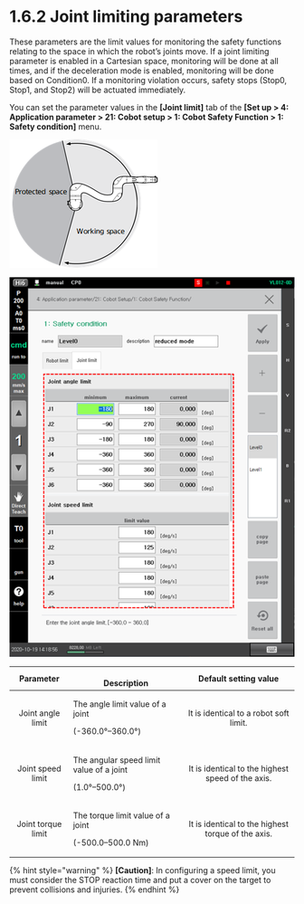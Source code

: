 # 1.6.2 Joint limiting parameters

These parameters are the limit values for monitoring the safety functions relating to the space in which the robot’s joints move. If a joint limiting parameter is enabled in a Cartesian space, monitoring will be done at all times, and if the deceleration mode is enabled, monitoring will be done based on Condition0. If a monitoring violation occurs, safety stops (Stop0, Stop1, and Stop2) will be actuated immediately.

You can set the parameter values in the **\[Joint limit]** tab of the **\[Set up > 4: Application parameter > 21: Cobot setup > 1: Cobot Safety Function > 1: Safety condition]** menu.

![Figure 4 An example of joint limiting setting (S-axis)](<../../.gitbook/assets/image (20).png>)

![Figure 5 Window for setting joint limiting parameters](<../../.gitbook/assets/image (27).png>)

|    **Parameter**   | 　　　　　　　　**Description**                                              |              **Default setting value**             |
| :----------------: | -------------------------------------------------------------------- | :------------------------------------------------: |
|  Joint angle limit | <p>The angle limit value of a joint </p><p>(-360.0°–360.0°)</p>      |       It is identical to a robot soft limit.       |
|  Joint speed limit | <p>The angular speed limit value of a joint </p><p>(1.0°–500.0°)</p> |  It is identical to the highest speed of the axis. |
| Joint torque limit | <p>The torque limit value of a joint </p><p>(-500.0–500.0 Nm)</p>    | It is identical to the highest torque of the axis. |

{% hint style="warning" %}
**\[Caution]**: In configuring a speed limit, you must consider the STOP reaction time and put a cover on the target to prevent collisions and injuries.
{% endhint %}
